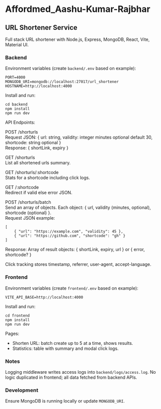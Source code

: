 ﻿# Affordmed_Aashu-Kumar-Rajbhar

## URL Shortener Service

Full stack URL shortener with Node.js, Express, MongoDB, React, Vite, Material UI.

### Backend

Environment variables (create `backend/.env` based on example):

```
PORT=4000
MONGODB_URI=mongodb://localhost:27017/url_shortener
HOSTNAME=http://localhost:4000
```

Install and run:

```
cd backend
npm install
npm run dev
```

API Endpoints:

POST /shorturls  
Request JSON: { url: string, validity: integer minutes optional default 30, shortcode: string optional }  
Response: { shortLink, expiry }

GET /shorturls  
List all shortened urls summary.

GET /shorturls/:shortcode  
Stats for a shortcode including click logs.

GET /:shortcode  
Redirect if valid else error JSON.

POST /shorturls/batch  
Send an array of objects. Each object: { url, validity (minutes, optional), shortcode (optional) }.  
Request JSON example:
```
[
	{ "url": "https://example.com", "validity": 45 },
	{ "url": "https://github.com", "shortcode": "gh" }
]
```
Response: Array of result objects: { shortLink, expiry, url } or { error, shortcode? }

Click tracking stores timestamp, referrer, user-agent, accept-language.

### Frontend

Environment variables (create `frontend/.env` based on example):

```
VITE_API_BASE=http://localhost:4000
```

Install and run:

```
cd frontend
npm install
npm run dev
```

Pages:
- Shorten URL: batch create up to 5 at a time, shows results.
- Statistics: table with summary and modal click logs.

### Notes

Logging middleware writes access logs into `backend/logs/access.log`.
No logic duplicated in frontend; all data fetched from backend APIs.

### Development
Ensure MongoDB is running locally or update `MONGODB_URI`.
